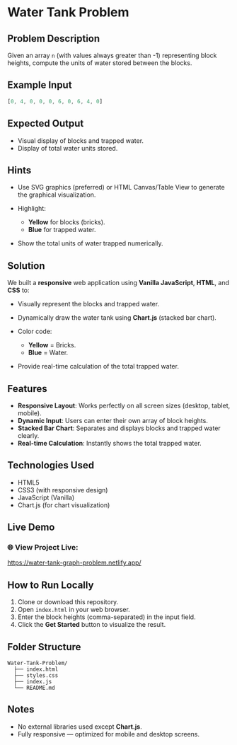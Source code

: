 # Water Tank Problem

## Problem Description

Given an array `n` (with values always greater than -1) representing block heights, compute the units of water stored between the blocks.

## Example Input

```javascript
[0, 4, 0, 0, 0, 6, 0, 6, 4, 0]
```

## Expected Output

* Visual display of blocks and trapped water.
* Display of total water units stored.

## Hints

* Use SVG graphics (preferred) or HTML Canvas/Table View to generate the graphical visualization.
* Highlight:

  * **Yellow** for blocks (bricks).
  * **Blue** for trapped water.
* Show the total units of water trapped numerically.

## Solution

We built a **responsive** web application using **Vanilla JavaScript**, **HTML**, and **CSS** to:

* Visually represent the blocks and trapped water.
* Dynamically draw the water tank using **Chart.js** (stacked bar chart).
* Color code:

  * **Yellow** = Bricks.
  * **Blue** = Water.
* Provide real-time calculation of the total trapped water.

## Features

* **Responsive Layout**: Works perfectly on all screen sizes (desktop, tablet, mobile).
* **Dynamic Input**: Users can enter their own array of block heights.
* **Stacked Bar Chart**: Separates and displays blocks and trapped water clearly.
* **Real-time Calculation**: Instantly shows the total trapped water.

## Technologies Used

* HTML5
* CSS3 (with responsive design)
* JavaScript (Vanilla)
* Chart.js (for chart visualization)

## Live Demo
### 🌐 View Project Live:
https://water-tank-graph-problem.netlify.app/

## How to Run Locally

1. Clone or download this repository.
2. Open `index.html` in your web browser.
3. Enter the block heights (comma-separated) in the input field.
4. Click the **Get Started** button to visualize the result.

## Folder Structure

```
Water-Tank-Problem/
  ├── index.html
  ├── styles.css
  ├── index.js
  └── README.md
```

## Notes

* No external libraries used except **Chart.js**.
* Fully responsive — optimized for mobile and desktop screens.
